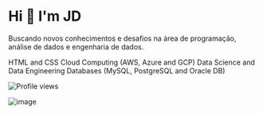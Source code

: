 
</head>

<body>
<h1>Hi 👋 I'm JD</h1>
<p>Buscando novos conhecimentos e desafios na área de programação, análise de dados e engenharia de dados.</p>
<div class="container">


HTML and CSS
Cloud Computing (AWS, Azure and GCP)
Data Science and Data Engineering
Databases (MySQL, PostgreSQL and Oracle DB)
  
</div>
<div class="badge">
  <img src="https://komarev.com/ghpvc/?username=Git1Hub2" alt="Profile views">

  ![image](https://github.com/Git1Hub2/Git1Hub2/assets/30468619/597ae7ae-c56e-4e1c-96a4-4740099553e2)

  
          
</div>
</body>
</html>




          
